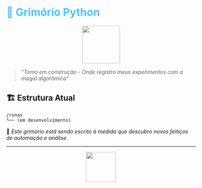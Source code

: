 # <span style="color: #4FC3F7">📜 Grimório Python</span>

<div align="center">
  <img src="https://media.giphy.com/media/LMt9638dO8dftAjtco/giphy.gif" width="100">
</div>

> *"Tomo em construção - Onde registro meus experimentos com a magia algorítmica"*

## 🏗️ Estrutura Atual
```
/runas
└── (em desenvolvimento)
```


🔮 *Este grimório está sendo escrito à medida que descubro novos feitiços de automação e análise.*

---

<div align="center">
  <img src="https://media.giphy.com/media/KAq5w47R9rmTuvWOW9/giphy.gif" width="80">
</div>
